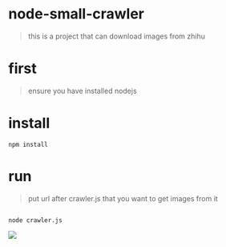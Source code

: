 # node-small-crawler

> this is a project that can download images from zhihu

# first

> ensure you have installed nodejs


# install

```
npm install

```

# run

> put url after crawler.js  that you want to get images from it

```

node crawler.js

```

![](http://odssgnnpf.bkt.clouddn.com/%E5%B1%8F%E5%B9%95%E5%BF%AB%E7%85%A7%202017-01-08%2023.06.55.png)
